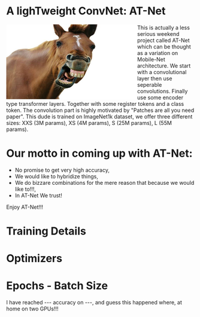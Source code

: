 # A lighTweight ConvNet: AT-Net


<a href="https://www.youtube.com/shorts/3BW1lBgtbbs" class="follow"> 
<img align="left" width="350" height="200" src="at_net.JPG"> 
</a>
This is actually a less serious weekend project called AT-Net which can be thought as a variation on Mobile-Net architecture. We start with a convolutional layer then use seperable convolutions. Finally use some encoder type transformer layers. Together with some register tokens and a class token. The convolution part is highly motivated by "Patches are all you need paper". This dude is trained on ImageNet1k dataset, we offer three different sizes: XXS (3M params), XS (4M params), S (25M params), L (55M params). 
 <h1> Our motto in coming up with AT-Net:</h1>

 <ul>
  <li> No promise to get very high accuracy,</li>
  <li> We would like to hybridize things,</li>
  <li> We do bizzare combinations for the mere reason that because we would like to!!!,</li>
  <li> In AT-Net We trust!</li>
  
</ul> 
Enjoy AT-Net!!!

# Training Details
# Optimizers
# Epochs - Batch Size


I have reached --- accuracy on ---, and guess this happened where, at home on two GPUs!!!

